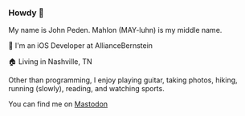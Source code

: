 ### Howdy 🤠

My name is John Peden. Mahlon (MAY-luhn) is my middle name. 

💼  I'm an iOS Developer at AllianceBernstein

🏠  Living in Nashville, TN

Other than programming, I enjoy playing guitar, taking photos, hiking, running (slowly), reading, and watching sports. 

You can find me on <a rel="me" href="https://mas.to/@johnmahlon">Mastodon</a>
